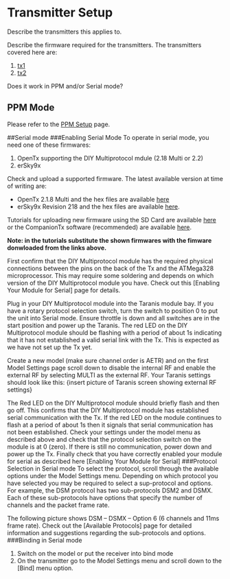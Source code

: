 # Transmitter Setup
Describe the transmitters this applies to.

Describe the firmware required for the transmitters. The transmitters covered here are:
1. [tx1](###)
1. [tx2](###)

Does it work in PPM and/or Serial mode?

## PPM Mode
Please refer to the [PPM Setup](PPM_Setup.md) page. 


##Serial mode
###Enabling Serial Mode
To operate in serial mode, you need one of these firmwares:
1. OpenTx supporting the DIY Multiprotocol mdule (2.18 Multi or 2.2)
1. erSky9x

Check and upload a supported firmware.  The latest available version at time of writing are:
- OpenTx 2.1.8 Multi and the hex files are available [here](http://plaisthos.de/opentx/)
- erSky9x Revision 218 and the hex files are available [here](http://www.er9x.com).  

Tutorials for uploading new firmware using the SD Card are available [here](http://www.dronetrest.com/t/how-to-upgrade-firmware-for-frsky-taranis-x9d/959) or the CompanionTx software (recommended) are available [here](http://open-txu.org/home/undergraduate-courses/fund-of-opentx/part-2-flashing-opentx/). 

**Note: in the tutorials substitute the shown firmwares with the fimware donwloaded from the links above.**

First confirm that the DIY Multiprotocol module has the required physical connections between the pins on the back of the Tx and the ATMega328 microprocessor.  This may require some soldering and depends on which version of the DIY Multiprotocol module you have.  Check out this [Enabling Your Module for Serial] page for details.

Plug in your DIY Multiprotocol module into the Taranis module bay.  If you have a rotary protocol selection switch, turn the switch to position 0 to put the unit into Serial mode.  Ensure throttle is down and all switches are in the start position and power up the Taranis.  The red LED on the DIY Multiprotocol module should be flashing with a period of about 1s indicating that it has not established a valid serial link with the Tx.  This is expected as we have not set up the Tx yet.

Create a new model (make sure channel order is AETR) and on the first Model Settings page scroll down to disable the internal RF and enable the external RF by selecting MULTI as the external RF. Your Taranis settings should look like this: {insert picture of Taranis screen showing external RF settings}

The Red LED on the DIY Multiprotocol module should briefly flash and then go off.  This confirms that the DIY Multiprotocol module has established serial communication with the Tx.  If the red LED on the module continues to flash at a period of about 1s then it signals that serial communication has not been established.  Check your settings under the model menu as described above and check that the protocol selection switch on the module is at 0 (zero).  If there is still no communication, power down and power up the Tx.  Finally check that you have correctly enabled your module for serial as described here [Enabling Your Module for Serial]
###Protocol Selection in Serial mode
To select the protocol, scroll through the available options under the Model Settings menu.  Depending on which protocol you have selected you may be required to select a sup-protocol and options.  For example, the DSM protocol has two sub-protocols DSM2 and DSMX.  Each of these sub-protocols have options that specify the number of channels and the packet frame rate.  

The following picture shows DSM – DSMX – Option 6 (6 channels and 11ms frame rate). Check out the [Available Protocols] page for detailed information and suggestions regarding the sub-protocols and options.
###Binding in Serial mode
1. Switch on the model or put the receiver into bind mode
1. On the transmitter go to the Model Settings menu and scroll down to the [Bind] menu option.


